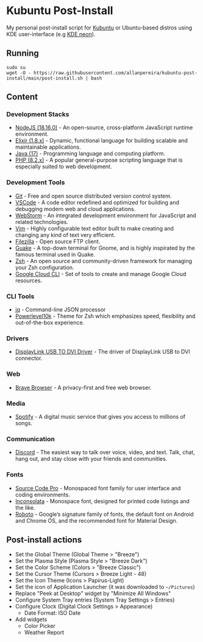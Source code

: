 # Kubuntu Post-Install

My personal post-install script for [Kubuntu](https://kubuntu.org/) or Ubuntu-based distros using KDE user-interface (e.g [KDE neon](https://neon.kde.org/)).


## Running

```
sudo su
wget -O - https://raw.githubusercontent.com/allanpereira/kubuntu-post-install/main/post-install.sh | bash

```


## Content

### Development Stacks
- [NodeJS (18.16.0)](https://nodejs.org/) - An open-source, cross-platform JavaScript runtime environment.
- [Elixir (1.8.x)](https://elixir-lang.org/) - Dynamic, functional language for building scalable and maintainable applications.
- [Java (17)](https://www.java.com/) - Programming language and computing platform.
- [PHP (8.2.x)](https://www.php.net/) - A popular general-purpose scripting language that is especially suited to web development.

### Development Tools
- [Git](https://git-scm.com/) - Free and open source distributed version control system.
- [VSCode](https://code.visualstudio.com/) - A code editor redefined and optimized for building and debugging modern web and cloud applications.
- [WebStorm](https://www.jetbrains.com/webstorm/) - An integrated development environment for JavaScript and related technologies.
- [Vim](https://www.vim.org/) - Highly configurable text editor built to make creating and changing any kind of text very efficient.
- [Filezilla](https://filezilla-project.org/) - Open source FTP client.
- [Guake](http://guake-project.org/) - A top-down terminal for Gnome, and is highly inspirated by the famous terminal used in Quake.
- [Zsh](https://ohmyz.sh/) - An open source and community-driven framework for managing your Zsh configuration.
- [Google Cloud CLI](https://cloud.google.com/sdk/gcloud) - Set of tools to create and manage Google Cloud resources.

### CLI Tools
- [jq](https://github.com/jqlang/jq/) - Command-line JSON processor
- [Powerlevel10k](https://github.com/romkatv/powerlevel10k/) - Theme for Zsh which emphasizes speed, flexibility and out-of-the-box experience.

### Drivers
- [DisplayLink USB TO DVI Driver](https://www.synaptics.com/products/displaylink-graphics/) - The driver of DisplayLink USB to DVI connector.

### Web
- [Brave Browser](https://brave.com/) - A privacy-first and free web browser.

### Media
- [Spotify](https://www.spotify.com/) - A digital music service that gives you access to millions of songs.

### Communication
- [Discord](https://discord.com/) - The easiest way to talk over voice, video, and text. Talk, chat, hang out, and stay close with your friends and communities.

### Fonts
- [Source Code Pro](https://github.com/adobe-fonts/source-code-pro) - Monospaced font family for user interface and coding environments.
- [Inconsolata](https://github.com/googlefonts/Inconsolata) - Monospace font, designed for printed code listings and the like.
- [Roboto](https://github.com/googlefonts/roboto) - Google’s signature family of fonts, the default font on Android and Chrome OS, and the recommended font for Material Design.


## Post-install actions
- Set the Global Theme (Global Theme > "Breeze")
- Set the Plasma Style (Plasma Style > "Breeze Dark")
- Set the Color Scheme (Colors > "Breeze Classic")
- Set the Cursor Theme (Cursors > Breeze Light - 48)
- Set the Icon Theme (Icons > Papirus-Light)
- Set the icon of Application Launcher (it was downloaded to `~/Pictures`)
- Replace "Peek at Desktop" widget by "Minimize All Windows"
- Configure System Tray entries (System Tray Settings > Entries)
- Configure Clock (Digital Clock Settings > Appearance)
  - Date Format: ISO Date
- Add widgets
  - Color Picker
  - Weather Report
